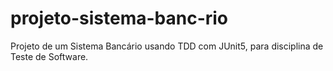 # projeto-sistema-banc-rio
Projeto de um Sistema Bancário usando TDD com JUnit5, para disciplina de Teste de Software.
